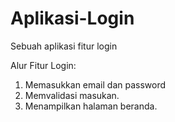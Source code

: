# Aplikasi-Login
Sebuah aplikasi fitur login

Alur Fitur Login:
1. Memasukkan email dan password
2. Memvalidasi masukan.
3. Menampilkan halaman beranda.
